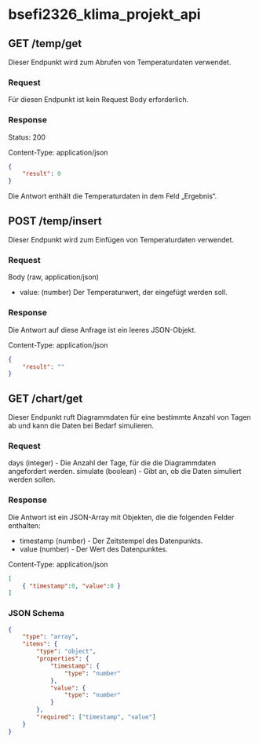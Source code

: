 # bsefi2326_klima_projekt_api
## GET /temp/get

Dieser Endpunkt wird zum Abrufen von Temperaturdaten verwendet.
### Request
Für diesen Endpunkt ist kein Request Body erforderlich.

### Response

Status: 200

Content-Type: application/json
```json
{
    "result": 0
}
```

Die Antwort enthält die Temperaturdaten in dem Feld „Ergebnis“.


## POST /temp/insert

Dieser Endpunkt wird zum Einfügen von Temperaturdaten verwendet.
### Request
Body (raw, application/json)
* value: (number) Der Temperaturwert, der eingefügt werden soll.



### Response

Die Antwort auf diese Anfrage ist ein leeres JSON-Objekt.

Content-Type: application/json
```json
{
    "result": ""
}
```


## GET /chart/get

Dieser Endpunkt ruft Diagrammdaten für eine bestimmte Anzahl von Tagen ab und kann die Daten bei Bedarf simulieren.
### Request
days (integer) - Die Anzahl der Tage, für die die Diagrammdaten angefordert werden.
simulate (boolean) - Gibt an, ob die Daten simuliert werden sollen.

### Response

Die Antwort ist ein JSON-Array mit Objekten, die die folgenden Felder enthalten:
* timestamp (number) - Der Zeitstempel des Datenpunkts.
* value (number) - Der Wert des Datenpunktes.



Content-Type: application/json
```json
[
    { "timestamp":0, "value":0 }
]
```

### JSON Schema
```json
{
    "type": "array",
    "items": {
        "type": "object",
        "properties": {
            "timestamp": {
                "type": "number"
            },
            "value": {
                "type": "number"
            }
        },
        "required": ["timestamp", "value"]
    }
}
```